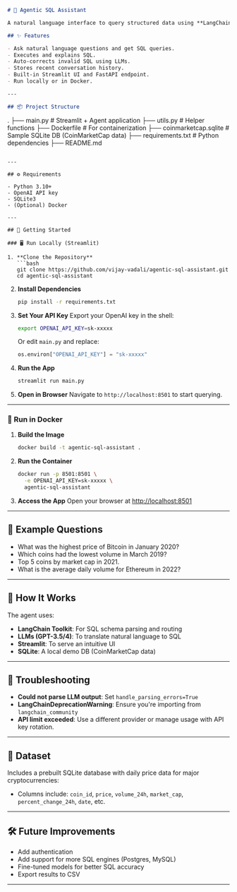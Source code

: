 ```markdown
# 🧠 Agentic SQL Assistant

A natural language interface to query structured data using **LangChain Agents**, **OpenAI's GPT**, and **Streamlit**. This assistant enables non-technical users to explore complex SQL databases using plain English.

## ✨ Features

- Ask natural language questions and get SQL queries.
- Executes and explains SQL.
- Auto-corrects invalid SQL using LLMs.
- Stores recent conversation history.
- Built-in Streamlit UI and FastAPI endpoint.
- Run locally or in Docker.

---

## 📦 Project Structure
```

.
├── main.py # Streamlit + Agent application
├── utils.py # Helper functions
├── Dockerfile # For containerization
├── coinmarketcap.sqlite # Sample SQLite DB (CoinMarketCap data)
├── requirements.txt # Python dependencies
├── README.md

````

---

## ⚙️ Requirements

- Python 3.10+
- OpenAI API key
- SQLite3
- (Optional) Docker

---

## 🚀 Getting Started

### 🖥️ Run Locally (Streamlit)

1. **Clone the Repository**
   ```bash
   git clone https://github.com/vijay-vadali/agentic-sql-assistant.git
   cd agentic-sql-assistant
````

2. **Install Dependencies**

   ```bash
   pip install -r requirements.txt
   ```

3. **Set Your API Key**
   Export your OpenAI key in the shell:

   ```bash
   export OPENAI_API_KEY=sk-xxxxx
   ```

   Or edit `main.py` and replace:

   ```python
   os.environ["OPENAI_API_KEY"] = "sk-xxxxx"
   ```

4. **Run the App**

   ```bash
   streamlit run main.py
   ```

5. **Open in Browser**
   Navigate to `http://localhost:8501` to start querying.

---

### 🐳 Run in Docker

1. **Build the Image**

   ```bash
   docker build -t agentic-sql-assistant .
   ```

2. **Run the Container**

   ```bash
   docker run -p 8501:8501 \
     -e OPENAI_API_KEY=sk-xxxxx \
     agentic-sql-assistant
   ```

3. **Access the App**
   Open your browser at [http://localhost:8501](http://localhost:8501)

---

## 🧪 Example Questions

- What was the highest price of Bitcoin in January 2020?
- Which coins had the lowest volume in March 2019?
- Top 5 coins by market cap in 2021.
- What is the average daily volume for Ethereum in 2022?

---

## 🧠 How It Works

The agent uses:

- **LangChain Toolkit**: For SQL schema parsing and routing
- **LLMs (GPT-3.5/4)**: To translate natural language to SQL
- **Streamlit**: To serve an intuitive UI
- **SQLite**: A local demo DB (CoinMarketCap data)

---

## 🐛 Troubleshooting

- **Could not parse LLM output**: Set `handle_parsing_errors=True`
- **LangChainDeprecationWarning**: Ensure you're importing from `langchain_community`
- **API limit exceeded**: Use a different provider or manage usage with API key rotation.

---

## 📂 Dataset

Includes a prebuilt SQLite database with daily price data for major cryptocurrencies:

- Columns include: `coin_id`, `price`, `volume_24h`, `market_cap`, `percent_change_24h`, `date`, etc.

---

## 🛠️ Future Improvements

- Add authentication
- Add support for more SQL engines (Postgres, MySQL)
- Fine-tuned models for better SQL accuracy
- Export results to CSV

---
